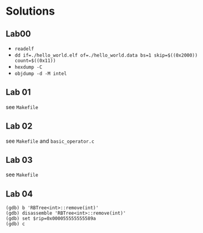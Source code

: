 # Solutions

## Lab00

+ `readelf`
+ `dd if=./hello_world.elf of=./hello_world.data bs=1 skip=$((0x2000)) count=$((0x11))`
+ `hexdump -C`
+ `objdump -d -M intel`

## Lab 01

see `Makefile`

## Lab 02

see `Makefile` and `basic_operator.c`

## Lab 03

see `Makefile`

## Lab 04

```
(gdb) b 'RBTree<int>::remove(int)'
(gdb) disassemble 'RBTree<int>::remove(int)'
(gdb) set $rip=0x000055555555589a
(gdb) c
```
